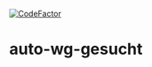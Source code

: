 [![CodeFactor](https://www.codefactor.io/repository/github/holgerverse/auto-wg-gesucht/badge)](https://www.codefactor.io/repository/github/holgerverse/auto-wg-gesucht)
# auto-wg-gesucht

